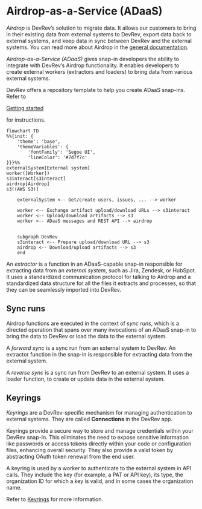 # Airdrop-as-a-Service (ADaaS)

*Airdrop* is DevRev’s solution to migrate data. It allows our customers to bring in their existing data from external systems to DevRev,
export data back to external systems, and keep data in sync between DevRev and the external systems.
You can read more about Airdrop in the [general documentation](https://docs.devrev.ai/import#airdrop-features).

*Airdrop-as-a-Service (ADaaS)* gives snap-in developers the ability to integrate with DevRev’s Airdrop functionality.
It enables developers to create external workers (extractors and loaders) to bring data from various external systems.

<Tip>
  DevRev offers a repository template to help you create ADaaS snap-ins. Refer to 

  [Getting started](getting-started)

   for instructions.
</Tip>

```mermaid
flowchart TD
%%{init: {
    'theme': 'base',
    'themeVariables': {
        'fontFamily': 'Segoe UI',
        'lineColor': '#7d7f7c'
}}}%%
externalSystem[External system]
worker([Worker])
s3interact[s3interact]
airdrop[Airdrop]
s3[(AWS S3)]

	externalSystem <-- Get/create users, issues, ... --> worker
	
	worker <-- Exchange artifact upload/download URLs --> s3interact
	worker <-- Upload/download artifacts --> s3
	worker <-- ADaaS messages and REST API --> airdrop

	
	subgraph DevRev
	s3interact <-- Prepare upload/download URL --> s3
	airdrop <-- Download/upload artifacts --> s3
	end

```

An *extractor* is a function in an ADaaS-capable snap-in responsible for extracting data from an *external system*, such as Jira, Zendesk,
or HubSpot. It uses a standardized communication protocol for talking to Airdrop and a standardized
data structure for all the files it extracts and processes, so that they can be seamlessly imported into DevRev.

## Sync runs

Airdrop functions are executed in the context of *sync runs*, which is a directed operation that spans over many invocations
of an ADaaS snap-in to bring the data to DevRev or load the data to the external system.

A *forward sync* is a sync run from an external system to DevRev. An extractor function in the snap-in is responsible for extracting data from the
external system.

A *reverse sync* is a sync run from DevRev to an external system. It uses a loader function, to create or update data
in the external system.

## Keyrings

*Keyrings* are a DevRev-specific mechanism for managing authentication to external systems.
They are called **Connections** in the DevRev app.

Keyrings provide a secure way to store and manage credentials within your DevRev snap-In.
This eliminates the need to expose sensitive information like passwords
or access tokens directly within your code or configuration files, enhancing overall security. They also provide a valid
token by abstracting OAuth token renewal from the end user.

A keyring is used by a worker to authenticate to the external system in API calls. They include the key (for example,
a PAT or API key), its type, the organization ID for which a key is valid, and in some cases the organization name.

Refer to [Keyrings](/snapin-development/references/keyrings) for more information.